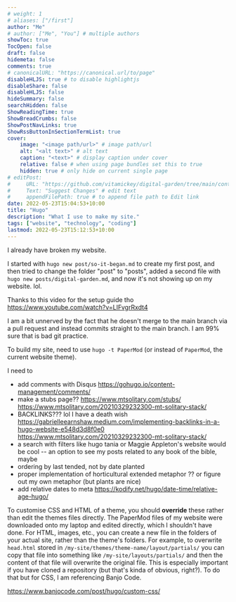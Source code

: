 ```yaml
---
# weight: 1
# aliases: ["/first"]
author: "Me"
# author: ["Me", "You"] # multiple authors
showToc: true
TocOpen: false
draft: false
hidemeta: false
comments: true
# canonicalURL: "https://canonical.url/to/page"
disableHLJS: true # to disable highlightjs
disableShare: false
disableHLJS: false
hideSummary: false
searchHidden: false
ShowReadingTime: true
ShowBreadCrumbs: false
ShowPostNavLinks: true
ShowRssButtonInSectionTermList: true
cover:
    image: "<image path/url>" # image path/url
    alt: "<alt text>" # alt text
    caption: "<text>" # display caption under cover
    relative: false # when using page bundles set this to true
    hidden: true # only hide on current single page
# editPost:
#     URL: "https://github.com/vitamickey/digital-garden/tree/main/content"
#     Text: "Suggest Changes" # edit text
#     appendFilePath: true # to append file path to Edit link
date: 2022-05-23T15:04:53+10:00
title: "Hugo"
description: "What I use to make my site."
tags: ["website", "technology", "coding"]
lastmod: 2022-05-23T15:12:53+10:00
---
```


I already have broken my website. 

I started with `hugo new post/so-it-began.md` to create my first post, and then tried to change the folder "post" to "posts", added a second file with `hugo new posts/digital-garden.md`, and now it's not showing up on my website. lol.

Thanks to this video for the setup guide tho
https://www.youtube.com/watch?v=LIFvgrRxdt4

I am a bit unnerved by the fact that he doesn't merge to the main branch via a pull request and instead commits straight to the main branch. I am 99% sure that is bad git practice. 

To build my site, need to use `hugo -t PaperMod` (or instead of `PaperMod`, the current website theme).

I need to
- add comments with Disqus https://gohugo.io/content-management/comments/
- make a stubs page?? https://www.mtsolitary.com/stubs/ https://www.mtsolitary.com/20210329232300-mt-solitary-stack/
- BACKLINKS??? lol I have a death wish https://gabrielleearnshaw.medium.com/implementing-backlinks-in-a-hugo-website-e548d3d8f0e0 https://www.mtsolitary.com/20210329232300-mt-solitary-stack/
- a search with filters like hugo tania or Maggie Appleton's website would be cool
-- an option to see my posts related to any book of the bible, maybe
- ordering by last tended, not by date planted
- proper implementation of horticultural extended metaphor ?? or figure out my own metaphor (but plants are nice)
- add relative dates to meta https://kodify.net/hugo/date-time/relative-age-hugo/


To customise CSS and HTML of a theme, you should **override** these rather than edit the themes files directly. The PaperMod files of my website were downloaded onto my laptop and edited directly, which I shouldn't have done. For HTML, images, etc., you can create a new file in the folders of your actual site, rather than the theme's folders. For example, to overwrite `head.html` stored in `/my-site/themes/theme-name/layout/partials/` you can copy that file into something like `/my-site/layouts/partials/` and then the content of that file will overwrite the original file. This is especially important if you have cloned a repository (but that's kinda of obvious, right?). To do that but for CSS, I am referencing Banjo Code. 

https://www.banjocode.com/post/hugo/custom-css/